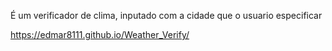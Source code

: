 É um verificador de clima, inputado com a cidade que o usuario especificar

https://edmar8111.github.io/Weather_Verify/
